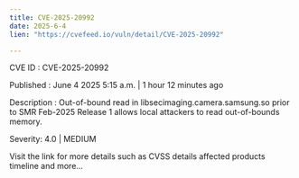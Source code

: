 ```yaml
---
title: CVE-2025-20992
date: 2025-6-4
lien: "https://cvefeed.io/vuln/detail/CVE-2025-20992"

---
```


CVE ID : CVE-2025-20992

Published :  June 4
2025
5:15 a.m. | 1 hour
12 minutes ago

Description : Out-of-bound read in libsecimaging.camera.samsung.so prior to SMR Feb-2025 Release 1 allows local attackers to read out-of-bounds memory.

Severity: 4.0 | MEDIUM

Visit the link for more details
such as CVSS details
affected products
timeline
and more...
